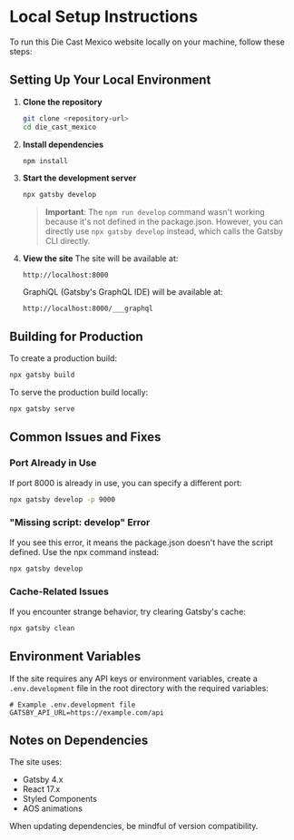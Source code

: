# Local Setup Instructions

To run this Die Cast Mexico website locally on your machine, follow these steps:

## Setting Up Your Local Environment

1. **Clone the repository**
   ```bash
   git clone <repository-url>
   cd die_cast_mexico
   ```

2. **Install dependencies**
   ```bash
   npm install
   ```

3. **Start the development server**
   ```bash
   npx gatsby develop
   ```
   
   > **Important**: The `npm run develop` command wasn't working because it's not defined in the package.json. However, you can directly use `npx gatsby develop` instead, which calls the Gatsby CLI directly.

4. **View the site**
   The site will be available at:
   ```
   http://localhost:8000
   ```
   
   GraphiQL (Gatsby's GraphQL IDE) will be available at:
   ```
   http://localhost:8000/___graphql
   ```

## Building for Production

To create a production build:

```bash
npx gatsby build
```

To serve the production build locally:

```bash
npx gatsby serve
```

## Common Issues and Fixes

### Port Already in Use
If port 8000 is already in use, you can specify a different port:

```bash
npx gatsby develop -p 9000
```

### "Missing script: develop" Error
If you see this error, it means the package.json doesn't have the script defined. Use the npx command instead:

```bash
npx gatsby develop
```

### Cache-Related Issues
If you encounter strange behavior, try clearing Gatsby's cache:

```bash
npx gatsby clean
```

## Environment Variables

If the site requires any API keys or environment variables, create a `.env.development` file in the root directory with the required variables:

```
# Example .env.development file
GATSBY_API_URL=https://example.com/api
```

## Notes on Dependencies

The site uses:
- Gatsby 4.x
- React 17.x
- Styled Components
- AOS animations

When updating dependencies, be mindful of version compatibility.